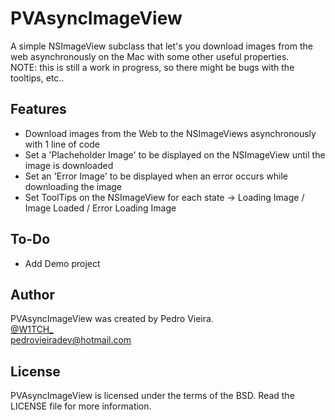 PVAsyncImageView
================
A simple NSImageView subclass that let's you download images from the web asynchronously on the Mac with some other useful properties.<br>
NOTE: this is still a work in progress, so there might be bugs with the tooltips, etc..

Features
----------------
* Download images from the Web to the NSImageViews asynchronously with 1 line of code
* Set a 'Placheholder Image' to be displayed on the NSImageView until the image is downloaded
* Set an 'Error Image' to be displayed when an error occurs while downloading the image
* Set ToolTips on the NSImageView for each state -> Loading Image / Image Loaded / Error Loading Image

To-Do
----------------
* Add Demo project

Author
----------------
PVAsyncImageView was created by Pedro Vieira.<br>
[@W1TCH_](https://twitter.com/W1TCH_)  
<a href="mailto:pedrovieiradev@hotmail.com?Subject=PVAsyncImageView">pedrovieiradev@hotmail.com</a>

License
----------------
PVAsyncImageView is licensed under the terms of the BSD. Read the LICENSE file for more information.